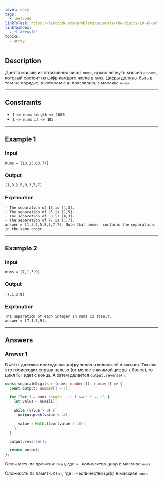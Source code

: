 ```yaml
---
level: easy
tags:
  - leetcode
linkToTask: https://leetcode.com/problems/separate-the-digits-in-an-array/
linkToIndex:
  - "[[Array]]"
topics:
  - array
---
```

## Description

Дается массив из позитивных чисел `nums`, нужно вернуть массив `answer`, который состоит из цифр каждого числа в `nums`. Цифры должны быть в том же порядке, в котором они появлялись в массиве `nums`.

---
## Constraints

- `1 <= nums.length <= 1000`
- `1 <= nums[i] <= 105`

---
## Example 1

### Input

```
nums = [13,25,83,77]
```
### Output

```
[1,3,2,5,8,3,7,7]
```
### Explanation

```
- The separation of 13 is [1,3].
- The separation of 25 is [2,5].
- The separation of 83 is [8,3].
- The separation of 77 is [7,7].
answer = [1,3,2,5,8,3,7,7]. Note that answer contains the separations in the same order.
```

---
## Example 2

### Input

```
nums = [7,1,3,9]
```
### Output

```
[7,1,3,9]
```
### Explanation

```
The separation of each integer in nums is itself.
answer = [7,1,3,9].
```

---
## Answers

### Answer 1

В `while` достаем последнюю цифру числа и кидаем её в массив.
Так как это происходит справа налево (от менее значимой цифры к более), то цикл `for` идет с конца. А затем делается `output.reverse()`.

```typescript
const separateDigits = (nums: number[]): number[] => {
  const output: number[] = [];

  for (let i = nums.length - 1; i >=0; i -= 1) {
    let value = nums[i];

    while (value > 0) {
      output.push(value % 10);

      value = Math.floor(value / 10);
    }
  }

  output.reverse();

  return output;
};
```

Сложность по времени: `O(n)`, где `n` - количество цифр в массиве `nums`.

Сложность по памяти: `O(n)`, где `n` - количество цифр в массиве `nums`.


